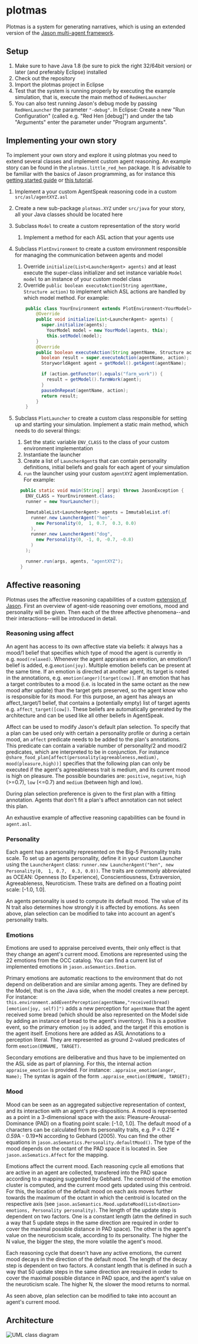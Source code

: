 # plotmas
Plotmas is a system for generating narratives, which is using an extended version of the [Jason multi-agent framework](https://github.com/cartisan/jason/tree/o3a).

## Setup
1. Make sure to have Java 1.8 (be sure to pick the right 32/64bit version) or later (and preferably Eclipse) installed
1. Check out the repository
1. Import the plotmas project in Eclipse
1. Test that the system is running properly by executing the example simulation, that is, execute the main method of `RedHenLauncher`
1. You can also test running Jason's debug mode by passing `RedHenLauncher` the parameter `"-debug"`. In Eclipse: Create a new "Run Configuration" (called e.g. "Red Hen [debug]") and under the tab "Arguments" enter the parameter under "Program arguments".

## Implementing your own story
To implement your own story and explore it using plotmas you need to extend several classes and implement custom agent reasoning. An example story can be found in the `plotmas.little_red_hen` package. It is advisable to be familiar with the basics of Jason programming, as for instance this [getting started guide](http://jason.sourceforge.net/mini-tutorial/eclipse-plugin/) or [this tutorial](http://jason.sourceforge.net/Jason.pdf).
1. Implement a your custom AgentSpeak reasoning code in a custom `src/asl/agentXYZ.asl`
1. Create a new sub-package `plotmas.XYZ` under `src/java` for your story, all your Java classes should be located here
1. Subclass `Model` to create a custom representation of the story world
   1. Implement a method for each ASL action that your agents use
1. Subclass `PlotEnvironment` to create a custom environment responsible for managing the communication between agents and model
   1. Override `initialize(List<LauncherAgent> agents)` and at least execute the super-class initializer and set instance variable `Model model` to an instance of your custom model class
   1. Override `public boolean executeAction(String agentName, Structure action)` to implement which ASL actions are handled by which model method. For example:
	
	```java
		public class YourEnvironment extends PlotEnvironment<YourModel> {
			@Override
			public void initialize(List<LauncherAgent> agents) {
			  super.initialize(agents);
			    YourModel model = new YourModel(agents, this);
			    this.setModel(model);
			}
	        @Override
	        public boolean executeAction(String agentName, Structure action) {
	          boolean result = super.executeAction(agentName, action);
	          StoryworldAgent agent = getModel().getAgent(agentName);
	
	          if (action.getFunctor().equals("farm_work")) {
	            result = getModel().farmWork(agent);
	          }
	          pauseOnRepeat(agentName, action);
	          return result;
	        }
	    }
    ```
    
1. Subclass `PlotLauncher` to create a custom class responsible for setting up and starting your simulation. Implement a static main method, which needs to do several things:
   1. Set the static variable `ENV_CLASS` to the class of your custom environment implementation
   1. Instantiate the launcher
   1. Create a list of `LauncherAgent`s that can contain personality definitions, initial beliefs and goals for each agent of your simulation
   1. `run` the launcher using your custom `agentXYZ` agent implementation. For example:
   
    ```java
      public static void main(String[] args) throws JasonException {
        ENV_CLASS = YourEnvironment.class;
        runner = new YourLauncher();

        ImmutableList<LauncherAgent> agents = ImmutableList.of(
          runner.new LauncherAgent("hen",
            new Personality(0,  1, 0.7,  0.3, 0.0)
          ),
          runner.new LauncherAgent("dog",
            new Personality(0, -1, 0, -0.7, -0.8)
          )
        );

        runner.run(args, agents, "agentXYZ");
      }
    ```
    
## Affective reasoning
Plotmas uses the affective reasoning capabilities of a custom [extension of Jason](https://github.com/cartisan/jason/tree/o3a). First an overview of agent-side reasoning over emotions, mood and personality will be given. Then each of the three affective phenomena--and their interactions--will be introduced in detail.

### Reasoning using affect
An agent has access to its own affective state via beliefs: it always has a mood/1 belief that specifies which type of mood the agent is currently in e.g. `mood(relaxed)`. 
Whenever the agent appraises an emotion, an emotion/1 belief is added, e.g.`emotion(joy)`. Multiple emotion beliefs can be present at the same time. If an emotion is directed at another agent, its target is noted in the annotations, e.g. `emotion(anger)[target(cow)]`. If an emotion that has a target contributes to a mood (i.e. is located in the same octant as the new mood after update) than the target gets preserved, so the agent know who is responsible for its mood. For this purpose, an agent has always an affect\_target/1 belief, that contains a (potentially empty) list of target agents e.g. `affect_target([cow])`. These beliefs are automatically generated by the architecture and can be used like all other beliefs in AgentSpeak.

Affect can be used to modify Jason's default plan selection. To specify that a plan can be used only with certain a personality profile or during a certain mood, an `affect` predicate needs to be added to the plan's annotations. This predicate can contain a variable number of personality/2 and mood/2 predicates, which are interpreted to be in conjunction. For instance `@share_food_plan[affect(personality(agreeableness,medium), mood(pleasure,high))]` specifies that the following plan can only be executed if the agent's agreeableness trait is medium, and its current mood is high on pleasure. The possible boundaries are: `positive`, `negative`, `high` (>=0.7), `low` (<=0.7) and `medium` (between high and low).

During plan selection preference is given to the first plan with a fitting annotation. Agents that don't fit a plan's affect annotation can not select this plan.

An exhaustive example of affective reasoning capabilities can be found in `agent.asl`.


### Personality
Each agent has a personality represented on the Big-5 Personality traits scale. To set up an agents personality, define it in your custom Launcher using the `LauncherAgent` class:
`runner.new LauncherAgent("hen", new Personality(0,  1, 0.7,  0.3, 0.0))`. The traits are commonly abbreviated as OCEAN: Openness (to Experience), Conscientiousness, Extraversion, Agreeableness, Neuroticism.
These traits are defined on a floating point scale: [-1.0, 1.0]. 

An agents personality is used to compute its default mood. The value of its N trait also determines how strongly it is affected by emotions.
As seen above, plan selection can be modified to take into account an agent's personality traits. 

### Emotions
Emotions are used to appraise perceived events, their only effect is that they change an agent's current mood. Emotions are represented using the 22 emotions from the OCC catalog. You can find a current list of implemented emotions in `jason.asSemantics.Emotion`.

Primary emotions are automatic reactions to the environment that do not depend on deliberation and are similar among agents. They are defined by the Model, that is on the Java side, when the model creates a new percept. For instance:
`this.environment.addEventPerception(agentName,"received(bread)[emotion(joy, self)]")` adds a new perception for `agentName` that the agent received some bread (which should be also represented on the Model side by adding an instance of bread to the agent's inventory). This is a positive event, so the primary emotion `joy` is added, and the target if this emotion is the agent itself.
Emotions here are added as ASL Annotations to a perception literal. They are represented as ground 2-valued predicates of form `emotion(EMNAME, TARGET)`.

Secondary emotions are deliberative and thus have to be implemented on the ASL side as part of planning. For this, the internal action `appraise_emotion` is provided. For instance: `.appraise_emotion(anger, Name);` The syntax is again of the form `.appraise_emotion(EMNAME, TARGET);`

### Mood
Mood can be seen as an aggregated subjective representation of context, and its interaction with an agent's pre-dispositions. A mood is represented as a point in a 3-dimensional space with the axis: Pleasure-Arousal-Dominance (PAD) on a floating point scale: [-1.0, 1.0]. The default mood of a characters can be calculated from its personality traits, e.g. P = 0.21*E + 0.59*A - 0.19*N according to Gebhard (2005). You can find the other equations in `jason.asSemantics.Personality.defaultMood()`. The type of the mood depends on the octant of the PAD space it is located in. See `jason.asSematics.Affect` for the mapping.

Emotions affect the current mood. Each reasoning cycle all emotions that are active in an agent are collected, transfered into the PAD space according to a mapping suggested by Gebhard. The centroid of the emotion cluster is computed, and the current mood gets updated using this centroid. For this, the location of the default mood on each axis moves further towards the maximum of the octant in which the centroid is located on the respective axis (see `jason.asSemantics.Mood.updateMood(List<Emotion> emotions, Personality personality)`.
The length of the update step is dependent on two factors. One is a constant length (atm the defined in such a way that 5 update steps in the same direction are required in order to cover the maximal possible distance in PAD space). The other is the agent's value on the neuroticism scale, according to its personality. The higher the N value, the bigger the step, the more volatile the agent's mood.

Each reasoning cycle that doesn't have any active emotions, the current mood decays in the direction of the default mood. The length of the decay step is dependent on two factors. A constant length that is defined in such a way that 50 update steps in the same direction are required in order to cover the maximal possible distance in PAD space, and the agent's value on the neuroticism scale. The higher N, the slower the mood returns to normal.

As seen above, plan selection can be modified to take into account an agent's current mood. 

## Architecture
![UML class diagram](/overview_class-diagram.jpg)
